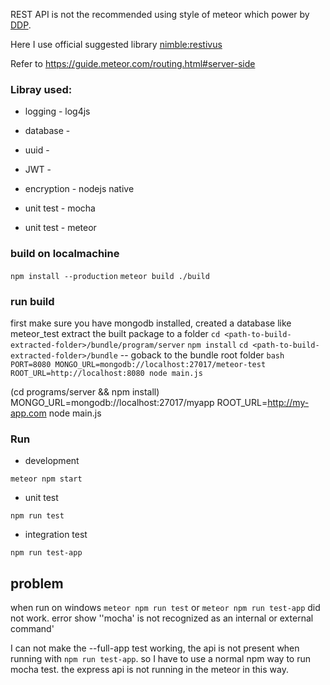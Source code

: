 REST API is not the recommended using style of meteor which power by [DDP](https://github.com/meteor/meteor/blob/master/packages/ddp/DDP.md). 

Here I use official suggested library [nimble:restivus](https://atmospherejs.com/nimble/restivus)

Refer to <https://guide.meteor.com/routing.html#server-side>

### Libray used:
- logging - log4js
- database - 
- uuid - 
- JWT - 
- encryption - nodejs native

- unit test - mocha
- unit test - meteor

### build on localmachine
`npm install --production`
`meteor build ./build`

### run build
first make sure you have mongodb installed, created a database like meteor_test
extract the built package to a folder
`cd <path-to-build-extracted-folder>/bundle/program/server`
`npm install`
`cd <path-to-build-extracted-folder>/bundle` -- goback to the bundle root folder
`bash`
`PORT=8080 MONGO_URL=mongodb://localhost:27017/meteor-test ROOT_URL=http://localhost:8080 node main.js`

(cd programs/server && npm install)
MONGO_URL=mongodb://localhost:27017/myapp ROOT_URL=http://my-app.com node main.js



### Run
- development 
``` shell
meteor npm start
```

- unit test
```
npm run test
```

- integration test
```
npm run test-app
```

## problem
when run on windows
`meteor npm run test` or `meteor npm run test-app` did not work. error show ''mocha' is not recognized as an internal or external command'

I can not make the --full-app test working, the api is not present when running with `npm run test-app`. so I have to use a normal npm way to run mocha test. the express api is not running in the meteor in this way.




